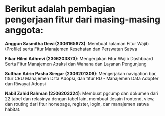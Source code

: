 # Berikut adalah pembagian pengerjaan fitur dari masing-masing anggota:

**Anggun Sasmitha Dewi (2306165673)**: Membuat halaman Fitur Wajib (Profile) serta Fitur Manajemen Kesehatan dan Perawatan Satwa


**Fikar Hilmi Adhrevi (2306203873)**: Mengerjakan Fitur Wajib Dashboard Serta Fitur Manajemen Atraksi dan Wahana dan  Layanan Pengunjung


**Sulthan Adrin Pasha Siregar (2306201306)**: Mengerjakan navigation bar, fitur CRU Manajemen Data Adopsi, dan fitur RD - Manajemen Data Adopter dan Riwayat Adopsi


**Nabil Zahid Rahman (2306203324)**: Membuat pgdump dan dokumen dari 22 tabel dan relasinya dengan tabel lain, membuat desain frontend, view, dan routing dari fitur homepage, register, login, dan manajemen satwa habitat.
